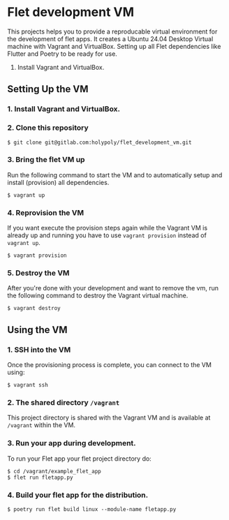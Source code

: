 # Flet development VM

This projects helps you to provide a reproducable virtual environment for the development of flet apps.
It creates a Ubuntu 24.04 Desktop Virtual machine with Vagrant and VirtualBox. 
Setting up all Flet dependencies like Flutter and Poetry to be ready for use.

1. Install Vagrant and VirtualBox.

## Setting Up the VM

### 1. Install Vagrant and VirtualBox.

### 2. Clone this repository
    
 ```
$ git clone git@gitlab.com:holypoly/flet_development_vm.git
```

### 3. Bring the flet VM up
Run the following command to start the VM and to automatically setup and install (provision) all dependencies.

```
$ vagrant up
```

### 4. Reprovision the VM
If you want execute the provision steps again while the Vagrant VM is already up and running you have to use `vagrant provision` instead 
of `vagrant up`.

```
$ vagrant provision
```
### 5. Destroy the VM
After you're done with your development and want to remove the vm, run the following command to destroy the Vagrant virtual machine.

```
$ vagrant destroy
```

## Using the VM

### 1. SSH into the VM
Once the provisioning process is complete, you can connect to the VM using:

 ```
 $ vagrant ssh
 ```

### 2. The shared directory `/vagrant`
This project directory is shared with the Vagrant VM and is available at `/vagrant` within the VM.

### 3. Run your app during development.

To run your Flet app your flet project directory do:

```
$ cd /vagrant/example_flet_app
$ flet run fletapp.py
```

### 4. Build your flet app for the distribution.

```
$ poetry run flet build linux --module-name fletapp.py
```
